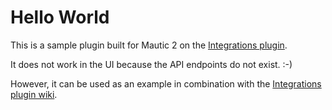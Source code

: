 # Hello World
This is a sample plugin built for Mautic 2 on the [Integrations plugin](https://github.com/mautic-inc/plugin-integrations).

It does not work in the UI because the API endpoints do not exist. :-) 

However, it can be used as an example in combination with the [Integrations plugin wiki](https://github.com/mautic-inc/plugin-integrations/wiki).